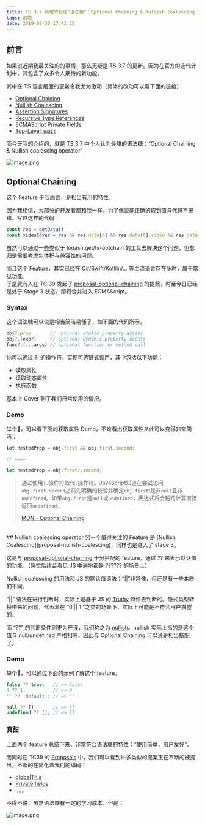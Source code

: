 ```yaml
---
title: TS 3.7 新增的超甜“语法糖”：Optional Chaining & Nullish coalescing operator
tags: 前端
date: 2019-09-30 17:43:55
---
```

<a name="c7UxF"></a>
## 前言
如果说近期我最关注的的事情，那么无疑是 TS 3.7 的更新。因为在官方的迭代计划中，其包含了众多令人期待的新功能。

其中在 TS 语言层面的更新令我尤为激动（具体的改动可以看下面的链接）

- [Optional Chaining](https://github.com/microsoft/TypeScript/issues/16)
- [Nullish Coalescing](https://github.com/microsoft/TypeScript/issues/26578)
- [Assertion Signatures](https://github.com/microsoft/TypeScript/pull/32695)
- [Recursive Type References](https://github.com/microsoft/TypeScript/pull/33050)
- [ECMAScript Private Fields](https://github.com/Microsoft/TypeScript/pull/30829)
- [Top-Level `await`](https://github.com/microsoft/TypeScript/issues/25988)

而今天我想介绍的，就是 TS 3.7 中个人认为最甜的语法糖：“Optional Chaining & Nullish coalescing operator”

![image.png](https://gw.alicdn.com/tfs/TB1ZXjol.D1gK0jSZFGXXbd3FXa-820-456.png#align=left&display=inline&height=415&name=image.png&originHeight=456&originWidth=820&search=&size=120741&status=done&width=746)

<a name="0PmlD"></a>
## Optional Chaining
这个 Feature 于我而言，是相当有用的特性。

因为我相信，大部分的开发者都和我一样，为了保证能正确的取到值与代码不报错。写过这样的代码：
```javascript
const res = getData()
const videoCover = res && res.data[0] && res.data[0].video && res.data[0].video.cover
```

虽然可以通过一些类似于 lodash.get/ts-optchain 的工具去解决这个问题，但总归是需要考虑包体积与兼容性的问题。

而且这个 Feature，其实已经在 C#/Swift/Kotllin/... 等主流语言存在多时，属于常见功能。<br />于是就有人在 TC 39 发起了 [proposal-optional-chaining](https://github.com/tc39/proposal-optional-chaining) 的提案，时至今日已经是处于 Stage 3 状态，即将合并进入 ECMAScript。

<a name="iEBEq"></a>
### Syntax
这个语法糖可以说是相当简洁易懂了，如下面的代码所示。

```javascript
obj?.prop       // optional static property access
obj?.[expr]     // optional dynamic property access
func?.(...args) // optional function or method call
```

你可以通过 ?. 的操作符，实现可选链式调用，其中包括以下功能：

- 读取属性
- 读取动态属性
- 执行函数

基本上 Cover 到了我们日常使用的情况。

<a name="HZvev"></a>
### Demo
举个🌰，可以看下面的获取属性 Demo，不难看出获取属性从此可以变得非常简洁：<br />

```javascript
let nestedProp = obj.first && obj.first.second;

// ===>

let nestedProp = obj.first?.second;
```

> 通过使用`?.`操作符取代`.`操作符。JavaScript知道在尝试访问`obj.first.second`之前先明确的校验并确定`obj.first`t是非`null`且非`undefined`。如果`obj.first`是`null`或`undefined`，表达式将会短路计算直接返回`undefined`。
> 
> [MDN - Optional Chaining](https://developer.mozilla.org/zh-CN/docs/Web/JavaScript/Reference/Operators/可选链)

<br />
<a name="fjjXt"></a>
## Nullish coalescing operator
另一个值得关注的 Feature 是 [Nullish Coalescing](proposal-nullish-coalescing)，同样也是进入了 stage 3。

这是与 [proposal-optional-chaining](https://github.com/tc39/proposal-optional-chaining) 十分搭配的 feature，通过 ?? 来表示默认值的功能。（感觉后续会看见 JS 中遍地都是 ?????? 的场景。。）

Nullish coalescing 的用法和 JS 的默认值语法：“||”非常像，但还是有一些本质的不同。

“||” 语法在进行判断时，实际上是基于 JS 的 [Truthy](https://developer.mozilla.org/zh-CN/docs/Glossary/Truthy) 特性去判断的。隐式类型转换带来的问题，代表着在 “0 || 1 ”之类的场景下，实际上可能是不符合用户期望的。

而 “??” 的判断条件则更为严谨，我们称之为 [nullish](https://v8.dev/features/nullish-coalescing)。nullish 实际上指的是这个值与 null/undefined 严格相等，因此与 Optional Chaining 可以说是相当搭配了。

<a name="VShe9"></a>
### Demo
举个🌰，可以通过下面的示例了解这个 feature。

```javascript
false ?? true;   // => false
0 ?? 1;          // => 0
'' ?? 'default'; // => ''

null ?? [];      // => []
undefined ?? []; // => []
```

<a name="Ekzb0"></a>
### 真甜
上面两个 feature 总结下来，非常符合语法糖的特性：“使用简单，用户友好”。

而同时在 TC39 的 [Proposals](https://github.com/tc39/proposals) 中，我们可以看到许多类似的提案正在不断的被提出，不断的在简化着我们的编码：

- [globalThis](https://www.npmjs.com/package/globalthis)
- [Private fields](https://github.com/tc39/proposal-class-fields)
- ……

不得不说，虽然语法糖有一定的学习成本，但是：

![image.png](https://gw.alicdn.com/tfs/TB1nP5OlV67gK0jSZPfXXahhFXa-500-313.png#align=left&display=inline&height=157&name=image.png&originHeight=313&originWidth=500&search=&size=263939&status=done&width=250)
